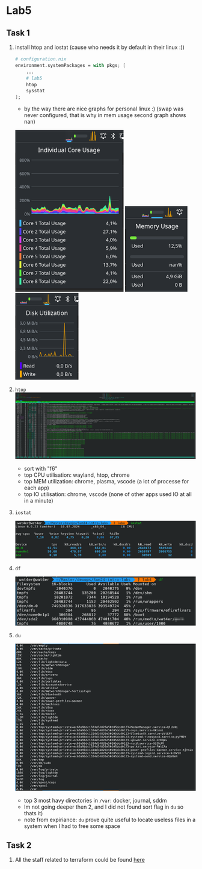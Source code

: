 # Lab5

## Task 1

1. install htop and iostat (cause who needs it by default in their linux :))

    ```nix
    # configuration.nix
    environment.systemPackages = with pkgs; [
        ...
        # lab5 
        htop
        sysstat
    ];
    ```
    - by the way there are nice graphs for personal linux :) (swap was never configured, that is why in mem usage second graph shows nan)

    ![alt text](2.png) ![alt text](3.png) ![alt text](4.png)

2. `htop` ![alt text](1.png)
    - sort with "f6"
    - top CPU utilisation: wayland, htop, chrome
    - top MEM utilization: chrome, plasma, vscode (a lot of processe for each app)
    - top IO utilisation: chrome, vscode (none of other apps used IO at all in a minute)
3. `iostat`

    ![alt text](5.png)

4. `df`
    
    ![alt text](6.png)

5. `du`

    ![alt text](7.png)

    - top 3 most havy directories in `/var`: docker, journal, sddm
    - Im not going deeper then 2, and I did not found sort flag in `du` so thats it)
    - note from expiriance: `du` prove quite useful to locate useless files in a system when I had to free some space

## Task 2

1. All the staff related to terraform could be found [here](./terraform/terraform.md)